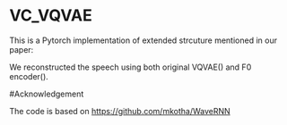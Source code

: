 # VC_VQVAE
This is a Pytorch implementation of extended strcuture mentioned in our paper: 

We reconstructed the speech using both original VQVAE()  and F0 encoder(). 


#Acknowledgement

The code is based on https://github.com/mkotha/WaveRNN
